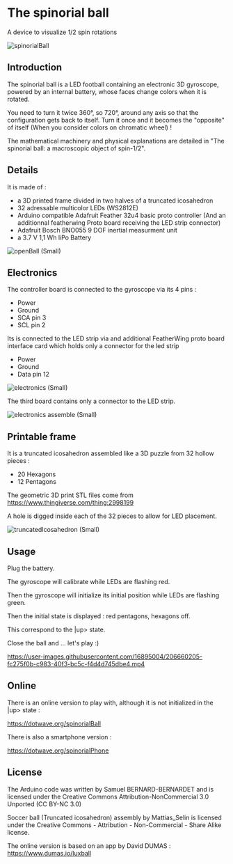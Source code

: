 # The spinorial ball

A device to visualize 1/2 spin rotations

![spinorialBall](https://user-images.githubusercontent.com/16895004/206495339-edc98185-f493-4057-80ba-8c59ff78b98a.jpg)

## Introduction

The spinorial ball is a LED football containing an electronic 3D gyroscope, powered by an internal battery, whose faces change colors when it is rotated.

You need to turn it twice 360°, so 720°, around any axis so that the configuration gets back to itself.
Turn it once and it becomes the "opposite" of itself (When you consider colors on chromatic wheel) !

The mathematical machinery and physical explanations are detailed in "The spinorial ball: a macroscopic object of spin-1/2".

## Details

It is made of :
- a 3D printed frame divided in two halves of a truncated icosahedron
- 32 adressable multicolor LEDs (WS2812E)
- Arduino compatible Adafruit Feather 32u4 basic proto controller (And an additionnal featherwing Proto board receiving the LED strip connector)
- Adafruit Bosch BNO055 9 DOF inertial measurment unit
- a 3.7 V 1,1 Wh liPo Battery

![openBall (Small)](https://user-images.githubusercontent.com/16895004/206501316-1a81fdc9-b1c8-4d71-a87c-10f33dc51906.jpg)

## Electronics

The controller board is connected to the gyroscope via its 4 pins : 
- Power
- Ground
- SCA pin 3
- SCL pin 2

Its is connected to the LED strip via and additional FeatherWing  proto board interface card which holds only a connector for the led strip
- Power
- Ground
- Data pin 12

![electronics (Small)](https://user-images.githubusercontent.com/16895004/206514295-dd579211-e71b-4bf9-922e-89a014369af1.jpg)

The third board contains only a connector to the LED strip.

![electronics assemble (Small)](https://user-images.githubusercontent.com/16895004/206514355-350c4eee-dbb4-4966-b806-77fcb258ef06.jpg)

## Printable frame

It is a truncated icosahedron assembled like a 3D puzzle from 32 hollow pieces : 
- 20 Hexagons
- 12 Pentagons

The geometric 3D print STL files come from https://www.thingiverse.com/thing:2998199

A hole is digged inside each of the 32 pieces to allow for LED placement.

![truncatedIcosahedron (Small)](https://user-images.githubusercontent.com/16895004/206514382-efd9a7dd-20b6-4837-b7e5-bccffe0437c5.jpg)

## Usage

Plug the battery.

The gyroscope will calibrate while LEDs are flashing red.

Then the gyroscope will initialize its initial position while LEDs are flashing green.

Then the initial state is displayed : red pentagons, hexagons off.

This correspond to the |up> state.

Close the ball and ... let's play :)

https://user-images.githubusercontent.com/16895004/206660205-fc275f0b-c983-40f3-bc5c-f4d4d745dbe4.mp4


## Online

There is an online version to play with, although it is not initialized in the |up> state : 

https://dotwave.org/spinorialBall

There is also a smartphone version : 

https://dotwave.org/spinorialPhone

## License


The Arduino code was written by Samuel BERNARD-BERNARDET and is licensed under the Creative Commons Attribution-NonCommercial 3.0 Unported (CC BY-NC 3.0)

Soccer ball (Truncated icosahedron) assembly by Mattias_Selin is licensed under the Creative Commons - Attribution - Non-Commercial - Share Alike license.

The online version is based on an app by David DUMAS  : https://www.dumas.io/luxball

